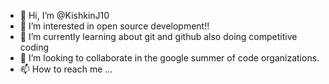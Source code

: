 - 👋 Hi, I’m @KishkinJ10
- 👀 I’m interested in open source development!!
- 🌱 I’m currently learning about git and github also doing competitive coding
- 💞️ I’m looking to collaborate in the google summer of code organizations.
- 📫 How to reach me ...

<!---
KishkinJ10/KishkinJ10 is a ✨ special ✨ repository because its `README.md` (this file) appears on your GitHub profile.
You can click the Preview link to take a look at your changes.
--->
